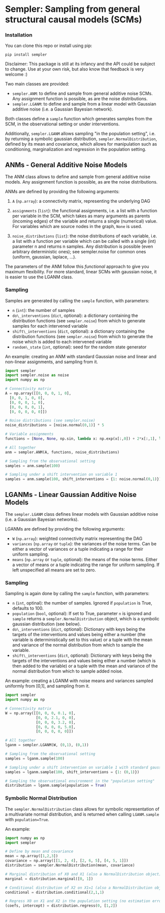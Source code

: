 # Sempler: Sampling from general structural causal models (SCMs)

### Installation
You can clone this repo or install using pip:
```
pip install sempler
```

Disclaimer: This package is still at its infancy and the API could be subject to change.
Use at your own risk, but also know that feedback is very welcome :)

Two main classes are provided:

-   `sempler.ANM`: to define and sample from general additive noise SCMs. Any
    assignment function is possible, as are the noise distributions.
-   `sempler.LGANM`: to define and sample from a linear model with Gaussian
    additive noise (i.e. a Gaussian Bayesian network).

Both classes define a `sample` function which generates samples from the
SCM, in the observational setting or under interventions.

Additionally, `sempler.LGANM` allows sampling "in the population setting", i.e. by
returning a symbolic gaussian distribution, `sempler.NormalDistribution`, defined by its mean and
covariance, which allows for manipulation such as conditioning,
marginalization and regression in the population setting.

## ANMs - General Additive Noise Models

The ANM class allows to define and sample from general additive noise
models. Any assignment function is possible, as are the noise
distributions.

ANMs are defined by providing the following arguments:

1.  `A` (`np.array`): a connectivity matrix, representing the underlying DAG

2.  `assignments` (`list`): the functional assignments, i.e. a list with a function per variable
    in the SCM, which takes as many arguments as parents (incoming
    edges) of the variable and returns a single (numerical) value. For
    variables which are source nodes in the graph, `None` is used.

3.  `noise_distributions` (`list`): the noise distributions of each variable, i.e. a list with a
    function per variable which can be called with a single (int)
    parameter n and returns n samples. Any distribution is possible
    (even arbitrary deterministic ones); see sempler.noise for common
    ones (uniform, gaussian, laplace, ...).

The parameters of the ANM follow this *functional* approach to give you
maximum flexibility. For more standard, linear SCMs with gaussian noise,
it is easier to use the LGANM class.

### Sampling

Samples are generated by calling the `sample` function, with parameters:

-   `n` (`int`): the number of samples
-   `do\_interventions` (`dict`, optional): a dictionary containing the
    distribution functions (see `sempler.noise`) from which to
    generate samples for each intervened variable
-   `shift\_interventions` (`dict`, optional): a dictionary containing the
    distribution functions (see `sempler.noise`) from which to
    generate the noise which is added to each intervened variable
-   `random\_state` (`int`, optional): seed for the random state generator

An example: creating an ANM with standard Gaussian noise and linear and
non-linear assignments, and sampling from it.

```python
import sempler
import sempler.noise as noise
import numpy as np

# Connectivity matrix
A = np.array([[0, 0, 0, 1, 0],
  [0, 0, 1, 0, 0],
  [0, 0, 0, 1, 0],
  [0, 0, 0, 0, 1],
  [0, 0, 0, 0, 0]])

# Noise distributions (see sempler.noise)
noise_distributions = [noise.normal(0,1)] * 5

# Variable assignments
functions = [None, None, np.sin, lambda x: np.exp(x[:,0]) + 2*x[:,1], lambda x: 2*x]

# All together
anm = sempler.ANM(A, functions, noise_distributions)

# Sampling from the observational setting
samples = anm.sample(100)

# Sampling under a shift intervention on variable 1
samples = anm.sample(100, shift_interventions = {1: noise.normal(0,1)})
```

## LGANMs - Linear Gaussian Additive Noise Models

The `sempler.LGANM` class defines linear models with Gaussian additive noise (i.e.
a Gaussian Bayesian networks).

LGANMs are defined by providing the following arguments:

-   `W` (`np.array`): weighted connectivity matrix representing the DAG
-   `variances` (`np.array` or `tuple`): the variances of the noise terms. Can be either a vector of variances or a tuple indicating a range for their uniform sampling.
-   `means` (`np.array` or `tuple`, optional): the means of the noise terms. Either a vector of means or a tuple indicating the range for uniform sampling. If left unspecified all means are set to zero.

### Sampling

Sampling is again done by calling the `sample` function, with
parameters:

-   `n` (`int`, optinal): the number of samples. Ignored if `population` is True, defaults to 100.
-   `population` (`bool`, optional): If set to True, parameter `n` is ignored and
    `sample` returns a `sempler.NormalDistribution` object, which is a symbolic
    gaussian distribution (see below).
-   `do\_interventions` (`dict`, optional): Dictionary with keys being the
    targets of the interventions and values being either a number (the
    variable is deterministically set to this value) or a tuple with the
    mean and variance of the normal distribution from which to sample
    the variable.
-   `shift\_interventions` (`dict`, optional): Dictionary with keys being the
    targets of the interventions and values being either a number (which
    is then added to the variable) or a tuple with the mean and variance
    of the normal distribution from which to sample added noise.

An example: creating a LGANM with noise means and variances sampled
uniformly from [0,1], and sampling from it.

```python
import sempler
import numpy as np

# Connectivity matrix
W = np.array([[0, 0, 0, 0.1, 0],
              [0, 0, 2.1, 0, 0],
              [0, 0, 0, 3.2, 0],
              [0, 0, 0, 0, 5.0],
              [0, 0, 0, 0, 0]])

# All together
lganm = sempler.LGANM(W, (0,1), (0,1))

# Sampling from the observational setting
samples = lganm.sample(100)

# Sampling under a shift intervention on variable 1 with standard gaussian noise
samples = lganm.sample(100, shift_interventions = {1: (0,1)})

# Sampling the observational environment in the "population setting"
distribution = lganm.sample(population = True)
```


### Symbolic Normal Distribution

The `sempler.NormalDistribution` class allows for symbolic representation of a
multivariate normal distribution, and is returned when calling `LGANM.sample` with `population=True`.

An example:

```python
import numpy as np
import sempler

# Define by mean and covariance
mean = np.array([1,2,3])
covariance = np.array([[1, 2, 4], [2, 6, 5], [4, 5, 1]])
distribution = sempler.NormalDistribution(mean, covariance)

# Marginal distribution of X0 and X1 (also a NormalDistribution object)
marginal = distribution.marginal([0, 1])

# Conditional distribution of X2 on X1=1 (also a NormalDistribution object)
conditional = distribution.conditional(2,1,1)

# Regress X0 on X1 and X2 in the population setting (no estimation errors)
(coefs, intercept) = distribution.regress(0, [1,2])
```
